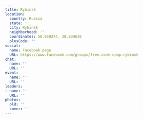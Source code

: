 ```yaml
---
title: Rybinsk
location:
  country: Russia
  state: ''
  city: Rybinsk
  neighborhood: ''
  coordinates: 58.050374, 38.834636
  plusCode: ''
social:
  name: Facebook page
  URL: https://www.facebook.com/groups/free.code.camp.rybinsk
chat:
  name: ''
  URL: ''
event:
  name: ''
  URL: ''
leaders:
- name: ''
  URL: ''
photos:
  old: ''
  cover: ''
---
```

